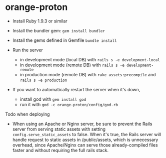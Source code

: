 orange-proton
=============

* Install Ruby 1.9.3 or similar
* Install the bundler gem: `gem install bundler`
* Install the gems defined in Gemfile `bundle install`
* Run the server
  * in development mode (local DB) with `rails s -e development-local`
  * in development mode (remote DB) with `rails s -e development-remote`
  * in production mode (remote DB) with `rake assets:precompile` and `rails s -e production`

* If you want to automatically restart the server when it's down,
  * install god with `gem install god`
  * run it with `god -c orange-proton/config/god.rb`


Todo when deploying
* When using an Apache or Nginx server, be sure to prevent the Rails server from serving static assets with setting `config.serve_static_assets` to false. When it's true, the Rails server will handle request to static assets in /public/assets, which is unnecessary overhead, since Apache/Nginx can serve those already-compiled files faster and without requiring the full rails stack.
